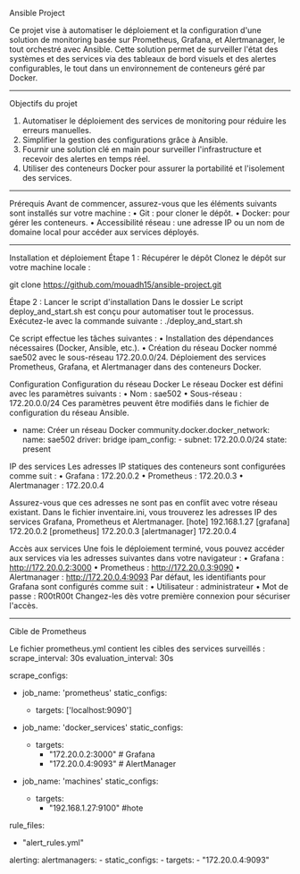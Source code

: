 Ansible Project

Ce projet vise à automatiser le déploiement et la configuration d'une solution de monitoring basée sur Prometheus, Grafana, et Alertmanager, le tout orchestré avec Ansible. Cette solution permet de surveiller l'état des systèmes et des services via des tableaux de bord visuels et des alertes configurables, le tout dans un environnement de conteneurs géré par Docker.
________________________________________
Objectifs du projet
1.	Automatiser le déploiement des services de monitoring pour réduire les erreurs manuelles.
2.	Simplifier la gestion des configurations grâce à Ansible.
3.	Fournir une solution clé en main pour surveiller l'infrastructure et recevoir des alertes 
en temps réel.
4.	Utiliser des conteneurs Docker pour assurer la portabilité et l'isolement des services.
________________________________________
Prérequis
Avant de commencer, assurez-vous que les éléments suivants sont installés sur votre machine :
•	Git : pour cloner le dépôt.
•	Docker: pour gérer les conteneurs.
•	Accessibilité réseau : une adresse IP ou un nom de domaine local pour accéder aux services déployés.
________________________________________
Installation et déploiement
Étape 1 : Récupérer le dépôt
Clonez le dépôt sur votre machine locale :

git clone https://github.com/mouadh15/ansible-project.git

Étape 2 : Lancer le script d'installation
Dans le dossier 
Le script deploy_and_start.sh est conçu pour automatiser tout le processus. 
Exécutez-le avec la commande suivante :
./deploy_and_start.sh

Ce script effectue les tâches suivantes :
•	Installation des dépendances nécessaires (Docker, Ansible, etc.).
•	Création du réseau Docker nommé sae502 avec le sous-réseau 172.20.0.0/24.
Déploiement des services Prometheus, Grafana, et Alertmanager dans des conteneurs Docker.

Configuration
Configuration du réseau Docker
Le réseau Docker est défini avec les paramètres suivants :
•	Nom : sae502
•	Sous-réseau : 172.20.0.0/24
Ces paramètres peuvent être modifiés dans le fichier de configuration du réseau Ansible.

-  name: Créer un réseau Docker 
   community.docker.docker_network: 
        name: sae502 
        driver: bridge 
        ipam_config:
              - subnet: 172.20.0.0/24 
       state: present
   
IP des services
Les adresses IP statiques des conteneurs sont configurées comme suit :
•	Grafana : 172.20.0.2
•	Prometheus : 172.20.0.3
•	Alertmanager : 172.20.0.4

Assurez-vous que ces adresses ne sont pas en conflit avec votre réseau existant.
Dans le fichier inventaire.ini, vous trouverez les adresses IP des services Grafana, Prometheus et Alertmanager.
[hote] 
192.168.1.27
[grafana] 
172.20.0.2 
[prometheus] 
172.20.0.3 
[alertmanager] 
172.20.0.4 

Accès aux services
Une fois le déploiement terminé, vous pouvez accéder aux services via les adresses suivantes dans votre navigateur :
•	Grafana : http://172.20.0.2:3000
•	Prometheus : http://172.20.0.3:9090
•	Alertmanager : http://172.20.0.4:9093
Par défaut, les identifiants pour Grafana sont configurés comme suit :
•	Utilisateur : administrateur
•	Mot de passe : R00tR00t
Changez-les dès votre première connexion pour sécuriser l'accès.
________________________________________
Cible de Prometheus

Le fichier prometheus.yml contient les cibles des services surveillés :
scrape_interval: 30s
evaluation_interval: 30s

scrape_configs:
  - job_name: 'prometheus'
    static_configs:
      - targets: ['localhost:9090']

  - job_name: 'docker_services'
    static_configs:
      - targets:
          - "172.20.0.2:3000"  # Grafana
          - "172.20.0.4:9093"  # AlertManager

  - job_name: 'machines'
    static_configs:
      - targets:
          - "192.168.1.27:9100" #hote

rule_files:
  - "alert_rules.yml"

alerting:
  alertmanagers:
    - static_configs:
        - targets:
          - "172.20.0.4:9093"


